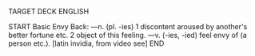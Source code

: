 TARGET DECK
ENGLISH

START
Basic
Envy
Back: —n. (pl. -ies) 1 discontent aroused by another's better fortune etc. 2 object of this feeling. —v. (-ies, -ied) feel envy of (a person etc.). [latin invidia, from video see]
END
